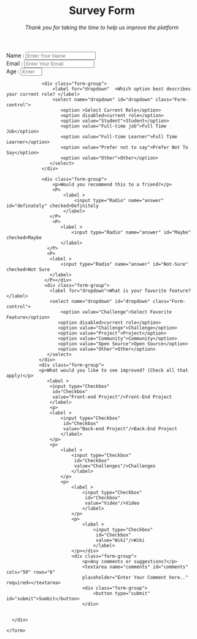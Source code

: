 <!doctype html>
<html lang="en">
<head>
    <meta charset="UTF-8">
    <meta http-equiv="X-UA-Compatible" content="IE=edge">
    <meta name="viewport" content="width=device-width, initial-scale=1.0">
       <link rel="preconnect" href="https://fonts.googleapis.com">
<link rel="preconnect" href="https://fonts.gstatic.com" crossorigin>
<link href="https://fonts.googleapis.com/css2?family=Poppins:wght@300;400&family=Signika+Negative:wght@300&display=swap" rel="stylesheet">
    <style> :root{
    --font-family: 'Poppins', sans-serif;

    --color-white: #f3f3f3;
    --color-darkblue: #1b1b32;
    --color-darkblue-alpha: rgba(27,27,50,0.8);
    --color-green: #37af65; 
     
    --accent-left: rgba(58,58,158,0.8);
    --accent-right: rgba(136,136,206,0.7);

    --size-subheading: 1.125rem;
    --size-lable: 1.125rem;
}

   
   

*,
::before,
::after{
    box-sizing: border-box;
}

body{
    --font-family: var(--font-family);
    font-weight: 400;
    line-height: 1.6;
    background: linear-gradient( to right, var(--accent-left), var(--accent-right)),
    url("https://imgur.com/GevQBct.jpeg");
    background-size: cover;
    background-repeat: no-repeat;
    background-position: center;
    color: var(--color-white);
    margin: 0;

}

button,input,textarea,select{
    font-family: inherit;
}
    
.container{
    margin: 3.125rem auto;
    text-align: center;
    font-weight: 400;
    font-size: 25px;
}

.text-center{
    text-align: center !important;
    
}

.description{
    font-size: var(--size-subheading);
    margin: 1rem auto;
   }


header{
   
    padding: 2rem 1rem 1rem 1rem;
    text-shadow: 1px 1px #333333;
    
}

h1{
    font-weight: 400;
    line-height: 1.2;
    margin: 0;
   
}

form{
    background: var(--color-darkblue);
    padding: 2.5rem 0.625rem;
    border-radius: 0.3rem;
    width: 60%;
    margin: auto;
    height: auto;

}

.form-group{
    display:flex;
    flex-direction: column;
    margin: 2rem;
    font-size: 1.1rem;

}

.form-group p{
    line-height: 1;
    margin: 0.5rem 0.1rem;

}

.form-label{
    font-size: var(-size-lable);
}

.Form-control{
    display: block;
    width: 100%;
    font-size: 1rem;
    height: 2.5rem;
    padding: 0.375rem 0.75rem;
    border-radius: 0.3rem;
    border:1px solid #dddddd;
    margin-top: 0.4rem;

}

input[type="radio"],
input[type="checkbox"]{
    width: 1rem;
    height: 1rem;
}

input[type="checkbox"]{
    margin-right: 0.5rem;
}

textarea{
    font-size: 1.2rem;
    padding: 0.375rem 0.75rem ;
    width: 100% ;
    height: auto ;
    border: none;
    margin: 0.5rem 0;
    border-radius: 0.5rem;
}
 button{
     background-color:var(--color-green);
     border: none;
     cursor: pointer;
     color: var(--color-white);
     padding: 0.80rem;
     font-size: var(--size-lable);
     border-radius: 0.8rem;
 }</style>
</head>
  
<body>
    
   <div class="container">
        <header id="text-center">
            <h1>Survey Form</h1>
             <p id="discription">
            <em>Thank you for taking the time to help us improve the platform </em></p> </header> 
    </div>
    <form action="#" id="Survey Form" class="form-label">
    <div class="form-group">
        <label for="Name" id="name">Name :</label>
            <input type="text"
               id="Name"
               class="Form-control"
               placeholder="Enter Your Name" 
               required
            /></div>
    <div class="form-group">
        <label for="Email" id="Email">Email :</label>
            <input type="text"
                id="Email"
                class="Form-control"
                placeholder="Enter Your Email"  
                required
            /></div>
              <div class="form-group">
                <label for="Number" id="Number">Age :</label>
                    <input type="Number" min="10" max="99"
                        id="Age"
                        class="Form-control"
                        placeholder="Enter Your Age" 
                        required
                    /></div>

                 <div class="form-group">
                     <label for="dropdown"  >Which option best describes your current role? </label>
                     <select name="dropdown" id="dropdown" class="Form-control">
                        <option >Select Current Role</option>
                        <option disabled>current role</option>
                        <option value="Student">Student</option>
                        <option value="Full-time job">Full Time Job</option>
                        <option value="Full-time Learner">Full Time Learner</option>
                        <option value="Prefer not to say">Prefer Not To Say</option>
                        <option value="Other">Other</option>
                    </select>
                 </div>

                 <div class="form-group">
                     <p>Would you recommend this to a friend?</p>
                     <P>
                         <label >
                             <input type="Radio" name="answer" id="definately" checked>Definitely
                         </label>
                    </P>
                     <P>
                        <label >
                            <input type="Radio" name="answer" id="Maybe" checked>Maybe
                        </label>
                   </P>
                   <P>
                    <label >
                        <input type="Radio" name="answer" id="Not-Sure" checked>Not Sure
                    </label>
                  </P></div>
                  <div class="form-group">
                    <label for="dropdown">What is your favorite feature?</label>
                    <select name="dropdown" id="dropdown" class="Form-control">
                        <option value="Challenge">Select Favorite Feature</option>
                       <option disabled>current role</option>
                       <option value="Challenge">Challenge</option>
                       <option value="Project">Project</option>
                       <option value="Community">Community</option>
                       <option value="Open Source">Open Source</option>
                       <option value="Other">Other</option>
                   </select>
                </div>
                <div class="form-group">
                <p>What would you like to see improved? (Check all that apply)</p>
                   <label >
                    <input type="Checkbox"
                     id="Checkbox" 
                     value="Front-end Project"/>Front-End Project
                    </label>
                    <p>
                    <label >
                        <input type="Checkbox"
                         id="Checkbox" 
                         value="Back-end Project"/>Back-End Project
                        </label>
                    </p>
                    <p>
                        <label >
                            <input type="Checkbox"
                             id="Checkbox" 
                             value="Challenges"/>Challenges
                            </label>
                        </p>
                        <p>
                            <label >
                                <input type="Checkbox"
                                 id="Checkbox" 
                                 value="Video"/>Video
                                </label>
                            </p>
                            <p>
                                <label >
                                    <input type="Checkbox"
                                     id="Checkbox" 
                                     value="Wiki"/>Wiki
                                    </label>
                            </p></div>
                            <div class="form-group">
                                <p>Any comments or suggestions?</p>
                                <textarea name="comments" id="comments" cols="50" rows="6"
                                placeholder="Enter Your Comment here.." required></textarea>
                                <div class="form-group">
                                    <button type="submit" id="submit">Sumbit</button>
                                </div>
                            

      </div>

    </form>

</body>
</html>

